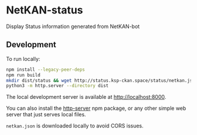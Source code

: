 # NetKAN-status
Display Status information generated from NetKAN-bot

## Development

To run locally:
```sh
npm install --legacy-peer-deps
npm run build
mkdir dist/status && wget http://status.ksp-ckan.space/status/netkan.json -O dist/status/netkan.json
python3 -m http.server --directory dist
```

The local development server is available at <http://localhost:8000>.

You can also install the [http-server](https://www.npmjs.com/package/http-server) npm package, or any other simple web server that just serves local files.

`netkan.json` is downloaded locally to avoid CORS issues.
